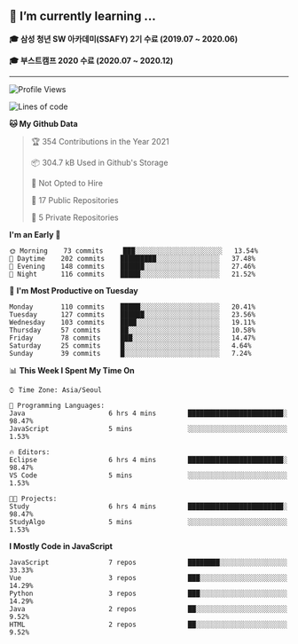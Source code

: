 ## 🌱 I’m currently learning ...

**🎓 삼성 청년 SW 아카데미(SSAFY) 2기 수료 (2019.07 ~ 2020.06)**

**🎓 부스트캠프 2020 수료 (2020.07 ~ 2020.12)**
 
-----

<!--START_SECTION:waka-->
![Profile Views](http://img.shields.io/badge/Profile%20Views-0-blue)

![Lines of code](https://img.shields.io/badge/From%20Hello%20World%20I%27ve%20Written-2.9%20million%20lines%20of%20code-blue)

**🐱 My Github Data** 

> 🏆 354 Contributions in the Year 2021
 > 
> 📦 304.7 kB Used in Github's Storage 
 > 
> 🚫 Not Opted to Hire
 > 
> 📜 17 Public Repositories 
 > 
> 🔑 5 Private Repositories  
 > 
**I'm an Early 🐤** 

```text
🌞 Morning    73 commits     ███░░░░░░░░░░░░░░░░░░░░░░   13.54% 
🌆 Daytime    202 commits    █████████░░░░░░░░░░░░░░░░   37.48% 
🌃 Evening    148 commits    ██████░░░░░░░░░░░░░░░░░░░   27.46% 
🌙 Night      116 commits    █████░░░░░░░░░░░░░░░░░░░░   21.52%

```
📅 **I'm Most Productive on Tuesday** 

```text
Monday       110 commits    █████░░░░░░░░░░░░░░░░░░░░   20.41% 
Tuesday      127 commits    ██████░░░░░░░░░░░░░░░░░░░   23.56% 
Wednesday    103 commits    ████░░░░░░░░░░░░░░░░░░░░░   19.11% 
Thursday     57 commits     ██░░░░░░░░░░░░░░░░░░░░░░░   10.58% 
Friday       78 commits     ███░░░░░░░░░░░░░░░░░░░░░░   14.47% 
Saturday     25 commits     █░░░░░░░░░░░░░░░░░░░░░░░░   4.64% 
Sunday       39 commits     █░░░░░░░░░░░░░░░░░░░░░░░░   7.24%

```


📊 **This Week I Spent My Time On** 

```text
⌚︎ Time Zone: Asia/Seoul

💬 Programming Languages: 
Java                     6 hrs 4 mins        ████████████████████████░   98.47% 
JavaScript               5 mins              ░░░░░░░░░░░░░░░░░░░░░░░░░   1.53%

🔥 Editors: 
Eclipse                  6 hrs 4 mins        ████████████████████████░   98.47% 
VS Code                  5 mins              ░░░░░░░░░░░░░░░░░░░░░░░░░   1.53%

🐱‍💻 Projects: 
Study                    6 hrs 4 mins        ████████████████████████░   98.47% 
StudyAlgo                5 mins              ░░░░░░░░░░░░░░░░░░░░░░░░░   1.53%

```

**I Mostly Code in JavaScript** 

```text
JavaScript               7 repos             ████████░░░░░░░░░░░░░░░░░   33.33% 
Vue                      3 repos             ███░░░░░░░░░░░░░░░░░░░░░░   14.29% 
Python                   3 repos             ███░░░░░░░░░░░░░░░░░░░░░░   14.29% 
Java                     2 repos             ██░░░░░░░░░░░░░░░░░░░░░░░   9.52% 
HTML                     2 repos             ██░░░░░░░░░░░░░░░░░░░░░░░   9.52%

```



<!--END_SECTION:waka-->
